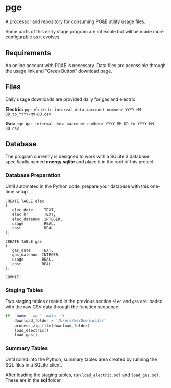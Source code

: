 # pge
A processor and repository for consuming PG&E utility usage files.

Some parts of this early stage program are inflexible but will be made more configurable
as it evolves.

## Requirements
An online account with PG&E is necessary. Data files are accessible through the usage
link and "Green Button" download page.

## Files
Daily usage downloads are provided daily for gas and electric.

**Electric:** `pge_electric_interval_data_<account number>_YYYY-MM-DD_to_YYYY-MM-DD.csv`

**Gas:** `pge_gas_interval_data_<account number>_YYYY-MM-DD_to_YYYY-MM-DD.csv`

## Database
The program currently is designed to work with a SQLite 3 database specifically named
**energy.sqlite** and place it in the root of this project.

### Database Preparation
Until automated in the Python code, prepare your database with this one-time setup.
```sqlite-sql
CREATE TABLE elec
(
   elec_date     TEXT,
   elec_hr       TEXT,
   elec_datenum  INTEGER,
   usage         REAL,
   cost          REAL
);

CREATE TABLE gas
(
   gas_date     TEXT,
   gas_datenum  INTEGER,
   usage        REAL,
   cost         REAL
);

COMMIT;
```
### Staging Tables
Two staging tables created in the previous section `elec` and `gas` are loaded with 
the raw CSV data through the function sequence:
```python
if __name__ == '__main__':
    download_folder = '/Users/me/Downloads/'
    process_zip_file(download_folder)
    load_electric()
    load_gas()
```

### Summary Tables
Until rolled into the Python, summary tables area created by running the SQL files in a SQLite
client.

After loading the staging tables, run `load_electric.sql` and `load_gas.sql`. These are in the **sql** 
folder.
